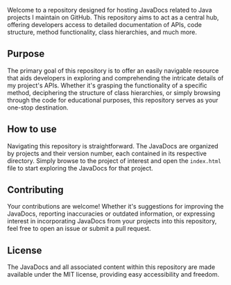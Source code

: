 Welcome to a repository designed for hosting JavaDocs related to Java projects I maintain on GitHub. This repository aims to act as a central hub, offering developers access to detailed documentation of APIs, code structure, method functionality, class hierarchies, and much more.

## Purpose

The primary goal of this repository is to offer an easily navigable resource that aids developers in exploring and comprehending the intricate details of my project's APIs. Whether it's grasping the functionality of a specific method, deciphering the structure of class hierarchies, or simply browsing through the code for educational purposes, this repository serves as your one-stop destination.

## How to use

Navigating this repository is straightforward. The JavaDocs are organized by projects and their version number, each contained in its respective directory. Simply browse to the project of interest and open the `index.html` file to start exploring the JavaDocs for that project.

## Contributing

Your contributions are welcome! Whether it's suggestions for improving the JavaDocs, reporting inaccuracies or outdated information, or expressing interest in incorporating JavaDocs from your projects into this repository, feel free to open an issue or submit a pull request.

## License

The JavaDocs and all associated content within this repository are made available under the MIT license, providing easy accessibility and freedom.